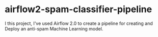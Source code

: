 # airflow2-spam-classifier-pipeline
I this project, I've used Airflow 2.0 to create a pipeline for creating and Deploy an anti-spam Machine Learning model.
